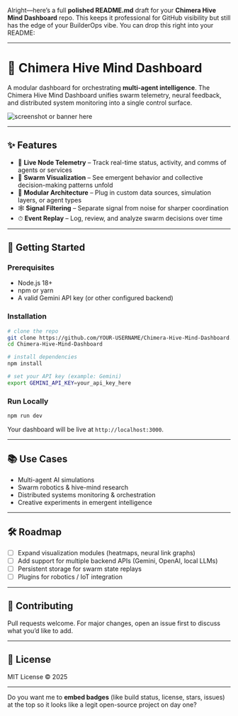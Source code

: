 Alright—here’s a full **polished README.md** draft for your **Chimera Hive Mind Dashboard** repo. This keeps it professional for GitHub visibility but still has the edge of your BuilderOps vibe. You can drop this right into your README:

---

# 🐉 Chimera Hive Mind Dashboard

A modular dashboard for orchestrating **multi-agent intelligence**.
The Chimera Hive Mind Dashboard unifies swarm telemetry, neural feedback, and distributed system monitoring into a single control surface.

![screenshot or banner here](./docs/banner.png) <!-- optional image slot -->

---

## ✨ Features

* 📡 **Live Node Telemetry** – Track real-time status, activity, and comms of agents or services
* 🔀 **Swarm Visualization** – See emergent behavior and collective decision-making patterns unfold
* 🧩 **Modular Architecture** – Plug in custom data sources, simulation layers, or agent types
* 🕸 **Signal Filtering** – Separate signal from noise for sharper coordination
* ⏱ **Event Replay** – Log, review, and analyze swarm decisions over time

---

## 🚀 Getting Started

### Prerequisites

* Node.js 18+
* npm or yarn
* A valid Gemini API key (or other configured backend)

### Installation

```bash
# clone the repo
git clone https://github.com/YOUR-USERNAME/Chimera-Hive-Mind-Dashboard.git
cd Chimera-Hive-Mind-Dashboard

# install dependencies
npm install

# set your API key (example: Gemini)
export GEMINI_API_KEY=your_api_key_here
```

### Run Locally

```bash
npm run dev
```

Your dashboard will be live at `http://localhost:3000`.

---

## 📚 Use Cases

* Multi-agent AI simulations
* Swarm robotics & hive-mind research
* Distributed systems monitoring & orchestration
* Creative experiments in emergent intelligence

---

## 🛠 Roadmap

* [ ] Expand visualization modules (heatmaps, neural link graphs)
* [ ] Add support for multiple backend APIs (Gemini, OpenAI, local LLMs)
* [ ] Persistent storage for swarm state replays
* [ ] Plugins for robotics / IoT integration

---

## 🤝 Contributing

Pull requests welcome. For major changes, open an issue first to discuss what you’d like to add.

---

## 📜 License

MIT License © 2025

---

Do you want me to **embed badges** (like build status, license, stars, issues) at the top so it looks like a legit open-source project on day one?
